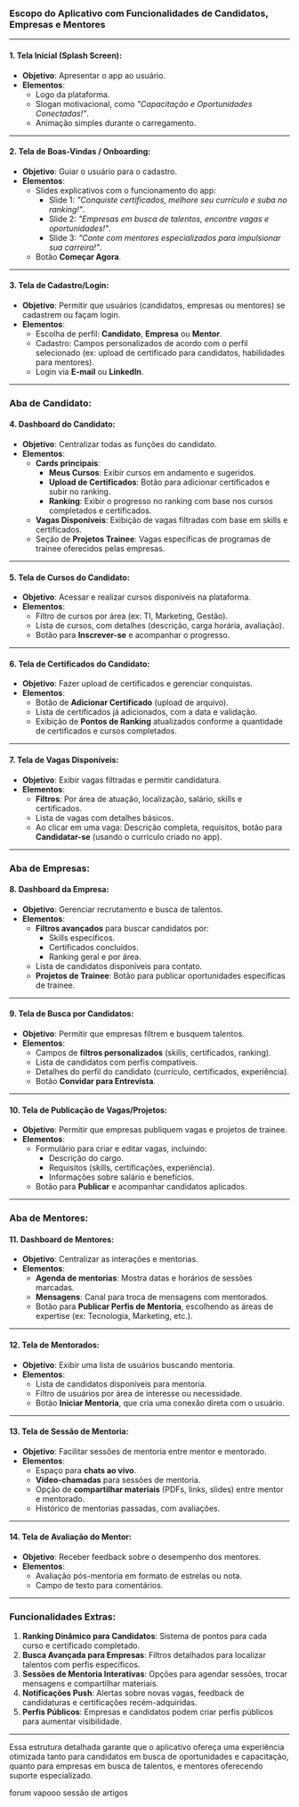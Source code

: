 ### Escopo do Aplicativo com Funcionalidades de Candidatos, Empresas e Mentores

---

#### **1. Tela Inicial (Splash Screen):**
- **Objetivo**: Apresentar o app ao usuário.
- **Elementos**:
  - Logo da plataforma.
  - Slogan motivacional, como *"Capacitação e Oportunidades Conectadas!"*.
  - Animação simples durante o carregamento.

---

#### **2. Tela de Boas-Vindas / Onboarding:**
- **Objetivo**: Guiar o usuário para o cadastro.
- **Elementos**:
  - Slides explicativos com o funcionamento do app:
    - Slide 1: *"Conquiste certificados, melhore seu currículo e suba no ranking!"*.
    - Slide 2: *"Empresas em busca de talentos, encontre vagas e oportunidades!"*.
    - Slide 3: *"Conte com mentores especializados para impulsionar sua carreira!"*.
  - Botão **Começar Agora**.

---

#### **3. Tela de Cadastro/Login:**
- **Objetivo**: Permitir que usuários (candidatos, empresas ou mentores) se cadastrem ou façam login.
- **Elementos**:
  - Escolha de perfil: **Candidato**, **Empresa** ou **Mentor**.
  - Cadastro: Campos personalizados de acordo com o perfil selecionado (ex: upload de certificado para candidatos, habilidades para mentores).
  - Login via **E-mail** ou **LinkedIn**.

---

### **Aba de Candidato:**

#### **4. Dashboard do Candidato:**
- **Objetivo**: Centralizar todas as funções do candidato.
- **Elementos**:
  - **Cards principais**:
    - **Meus Cursos**: Exibir cursos em andamento e sugeridos.
    - **Upload de Certificados**: Botão para adicionar certificados e subir no ranking.
    - **Ranking**: Exibir o progresso no ranking com base nos cursos completados e certificados.
  - **Vagas Disponíveis**: Exibição de vagas filtradas com base em skills e certificados.
  - Seção de **Projetos Trainee**: Vagas específicas de programas de trainee oferecidos pelas empresas.
---
#### **5. Tela de Cursos do Candidato:**
- **Objetivo**: Acessar e realizar cursos disponíveis na plataforma.
- **Elementos**:
  - Filtro de cursos por área (ex: TI, Marketing, Gestão).
  - Lista de cursos, com detalhes (descrição, carga horária, avaliação).
  - Botão para **Inscrever-se** e acompanhar o progresso.
---
#### **6. Tela de Certificados do Candidato:**
- **Objetivo**: Fazer upload de certificados e gerenciar conquistas.
- **Elementos**:
  - Botão de **Adicionar Certificado** (upload de arquivo).
  - Lista de certificados já adicionados, com a data e validação.
  - Exibição de **Pontos de Ranking** atualizados conforme a quantidade de certificados e cursos completados.
---
#### **7. Tela de Vagas Disponíveis:**
- **Objetivo**: Exibir vagas filtradas e permitir candidatura.
- **Elementos**:
  - **Filtros**: Por área de atuação, localização, salário, skills e certificados.
  - Lista de vagas com detalhes básicos.
  - Ao clicar em uma vaga: Descrição completa, requisitos, botão para **Candidatar-se** (usando o currículo criado no app).
---
### **Aba de Empresas:**
#### **8. Dashboard da Empresa:**
- **Objetivo**: Gerenciar recrutamento e busca de talentos.
- **Elementos**:
  - **Filtros avançados** para buscar candidatos por:
    - Skills específicos.
    - Certificados concluídos.
    - Ranking geral e por área.
  - Lista de candidatos disponíveis para contato.
  - **Projetos de Trainee**: Botão para publicar oportunidades específicas de trainee.
---
#### **9. Tela de Busca por Candidatos:**
- **Objetivo**: Permitir que empresas filtrem e busquem talentos.
- **Elementos**:
  - Campos de **filtros personalizados** (skills, certificados, ranking).
  - Lista de candidatos com perfis compatíveis.
  - Detalhes do perfil do candidato (currículo, certificados, experiência).
  - Botão **Convidar para Entrevista**.
---
#### **10. Tela de Publicação de Vagas/Projetos:**
- **Objetivo**: Permitir que empresas publiquem vagas e projetos de trainee.
- **Elementos**:
  - Formulário para criar e editar vagas, incluindo:
    - Descrição do cargo.
    - Requisitos (skills, certificações, experiência).
    - Informações sobre salário e benefícios.
  - Botão para **Publicar** e acompanhar candidatos aplicados.
---
### **Aba de Mentores:**
#### **11. Dashboard de Mentores:**
- **Objetivo**: Centralizar as interações e mentorias.
- **Elementos**:
  - **Agenda de mentorias**: Mostra datas e horários de sessões marcadas.
  - **Mensagens**: Canal para troca de mensagens com mentorados.
  - Botão para **Publicar Perfis de Mentoria**, escolhendo as áreas de expertise (ex: Tecnologia, Marketing, etc.).
---
#### **12. Tela de Mentorados:**
- **Objetivo**: Exibir uma lista de usuários buscando mentoria.
- **Elementos**:
  - Lista de candidatos disponíveis para mentoria.
  - Filtro de usuários por área de interesse ou necessidade.
  - Botão **Iniciar Mentoria**, que cria uma conexão direta com o usuário.
---
#### **13. Tela de Sessão de Mentoria:**
- **Objetivo**: Facilitar sessões de mentoria entre mentor e mentorado.
- **Elementos**:
  - Espaço para **chats ao vivo**.
  - **Vídeo-chamadas** para sessões de mentoria.
  - Opção de **compartilhar materiais** (PDFs, links, slides) entre mentor e mentorado.
  - Histórico de mentorias passadas, com avaliações.
---
#### **14. Tela de Avaliação do Mentor:**
- **Objetivo**: Receber feedback sobre o desempenho dos mentores.
- **Elementos**:
  - Avaliação pós-mentoria em formato de estrelas ou nota.
  - Campo de texto para comentários.
---
### **Funcionalidades Extras:**
1. **Ranking Dinâmico para Candidatos**: Sistema de pontos para cada curso e certificado completado.
2. **Busca Avançada para Empresas**: Filtros detalhados para localizar talentos com perfis específicos.
3. **Sessões de Mentoria Interativas**: Opções para agendar sessões, trocar mensagens e compartilhar materiais.
4. **Notificações Push**: Alertas sobre novas vagas, feedback de candidaturas e certificações recém-adquiridas.
5. **Perfis Públicos**: Empresas e candidatos podem criar perfis públicos para aumentar visibilidade.
---
Essa estrutura detalhada garante que o aplicativo ofereça uma experiência otimizada tanto para candidatos em busca de oportunidades e capacitação, quanto para empresas em busca de talentos, e mentores oferecendo suporte especializado.



forum vapooo
sessão de artigos

